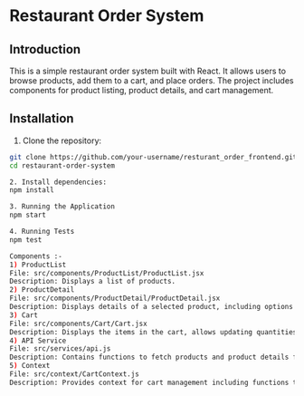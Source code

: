 # Restaurant Order System

## Introduction

This is a simple restaurant order system built with React. It allows users to browse products, add them to a cart, and place orders. The project includes components for product listing, product details, and cart management.

## Installation

1. Clone the repository:

```bash
git clone https://github.com/your-username/resturant_order_frontend.git
cd restaurant-order-system

2. Install dependencies:
npm install

3. Running the Application
npm start

4. Running Tests
npm test

Components :- 
1) ProductList
File: src/components/ProductList/ProductList.jsx
Description: Displays a list of products.
2) ProductDetail
File: src/components/ProductDetail/ProductDetail.jsx
Description: Displays details of a selected product, including options and allows adding the product to the cart.
3) Cart
File: src/components/Cart/Cart.jsx
Description: Displays the items in the cart, allows updating quantities, and places the order.
4) API Service
File: src/services/api.js
Description: Contains functions to fetch products and product details from the API.
5) Context
File: src/context/CartContext.js
Description: Provides context for cart management including functions to add items to the cart, update quantities, and place orders.
